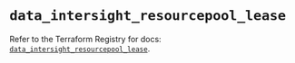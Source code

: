 # `data_intersight_resourcepool_lease`

Refer to the Terraform Registry for docs: [`data_intersight_resourcepool_lease`](https://registry.terraform.io/providers/ciscodevnet/intersight/1.0.71/docs/data-sources/resourcepool_lease).
